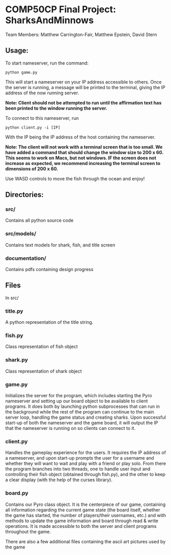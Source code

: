# COMP50CP Final Project: SharksAndMinnows
Team Members: Matthew Carrington-Fair, Matthew Epstein, David Stern

## Usage: 

To start nameserver, run the command:

```
python game.py
```

This will start a nameserver on your IP address accessible to others.
Once the server is running, a message will be printed to the terminal,
giving the IP address of the now running server.

**Note: Client should not be attempted to run until the affirmation text has been printed to the window running the server.**

To connect to this nameserver, run 

```
python client.py -i [IP]
```

With the IP being the IP address of the host containing the nameserver.

**Note: The client will not work with a terminal screen that is too small.  We have added a command that should change the window size to 200 x 60.  This seems to work on Macs, but not windows.  IF the screen does not increase as expected, we recommend increasing the terminal screen to dimensions of 200 x 60.**

Use WASD controls to move the fish through the ocean and enjoy!

## Directories:

### src/
Contains all python source code

### src/models/
Contains text models for shark, fish, and title screen

### documentation/
Contains pdfs containing design progress

## Files
In src/

### title.py
A python representation of the title string.

### fish.py
Class representation of fish object

### shark.py
Class representation of shark object

### game.py
Initializes the server for the program, which includes starting
the Pyro nameserver and setting up our board object to be 
available to client programs. It does both by launching python
subprocesses that can run in the background while the rest of
the program can continue to the main server loop, handling
the game status and creating sharks. Upon successful start-up
of both the nameserver and the game board, it will output the
IP that the nameserver is running on so clients can connect to it.

### client.py
Handles the gameplay experience for the users. It requires the 
IP address of a nameserver, and upon start-up prompts the user
for a username and whether they will want to wait and play with
a friend or play solo. From there the program branches into two
threads, one to handle user input and controlling their fish
object (obtained through fish.py), and the other to keep a clear
display (with the help of the curses library).

### board.py
Contains our Pyro class object. It is the centerpiece of our game,
containing all information regarding the current game state
(the board itself, whether the game has started, the number
of players/their usernames, etc.) and with methods to update
the game information and board through read & write operations.
It is made accessible to both the server and client programs
throughout the game.

There are also a few additional files containing the ascii art pictures used by the game

